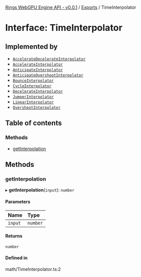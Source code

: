 [Rings WebGPU Engine API - v0.0.1](../README.md) / [Exports](../modules.md) / TimeInterpolator

# Interface: TimeInterpolator

## Implemented by

- [`AccelerateDecelerateInterpolator`](../classes/AccelerateDecelerateInterpolator.md)
- [`AccelerateInterpolator`](../classes/AccelerateInterpolator.md)
- [`AnticipateInterpolator`](../classes/AnticipateInterpolator.md)
- [`AnticipateOvershootInterpolator`](../classes/AnticipateOvershootInterpolator.md)
- [`BounceInterpolator`](../classes/BounceInterpolator.md)
- [`CycleInterpolator`](../classes/CycleInterpolator.md)
- [`DecelerateInterpolator`](../classes/DecelerateInterpolator.md)
- [`JumperInterpolator`](../classes/JumperInterpolator.md)
- [`LinearInterpolator`](../classes/LinearInterpolator.md)
- [`OvershootInterpolator`](../classes/OvershootInterpolator.md)

## Table of contents

### Methods

- [getInterpolation](TimeInterpolator.md#getinterpolation)

## Methods

### getInterpolation

▸ **getInterpolation**(`input`): `number`

#### Parameters

| Name | Type |
| :------ | :------ |
| `input` | `number` |

#### Returns

`number`

#### Defined in

math/TimeInterpolator.ts:2
